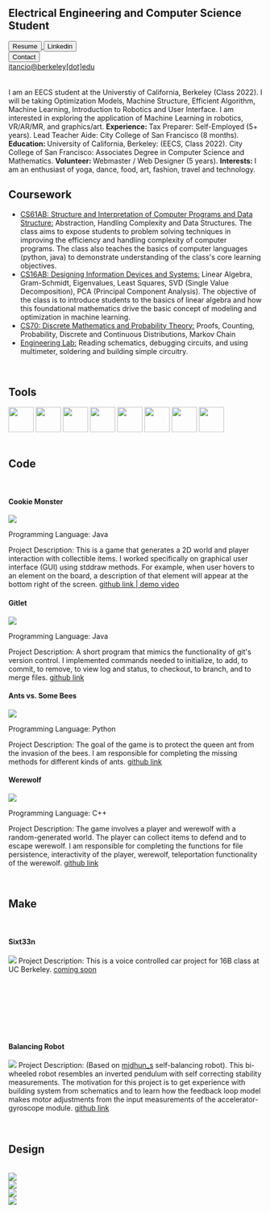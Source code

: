 <link type="text/css" rel="stylesheet" href="main.css" />

<h2 id="Top"> Electrical Engineering and Computer Science Student</h2>

<div class="menu">
  <a href="Resume8_IrvinTancioco-3.pdf" target="_blank">
    <button class="glow-on-hover" type="button">Resume</button>
  </a>
 
  <a href="https://www.linkedin.com/in/irvintancioco/" target="_blank">
    <button class="glow-on-hover" type="button">Linkedin</button>
  </a>
  
  <a href="">
    <div class="show"><button class="glow-on-hover" type="button">Contact</button></div>
    <div class="hide" font-size="12px" font-style="regular">itancio@berkeley[dot]edu</div>
  </a>
  
</div>

<br>
<br>

<span>
I am an EECS student at the Universtiy of California, Berkeley (Class 2022). I will be taking Optimization Models, Machine Structure, Efficient Algorithm, Machine Learning, Introduction to Robotics and User Interface. I am interested in exploring the application of Machine Learning in robotics, VR/AR/MR, and graphics/art.
<strong> Experience: </strong>
Tax Preparer: Self-Employed (5+ years). 
 Lead Teacher Aide: City College of San Francisco (8 months).
<strong>Education: </strong>
University of California, Berkeley: (EECS, Class 2022).
City College of San Francisco: Associates Degree in Computer Science and Mathematics.
<strong> Volunteer: </strong>
Webmaster / Web Designer (5 years).
 <strong>Interests: </strong>
 I am an enthusiast of yoga, dance, food, art, fashion, travel and technology.
</span>

<br>

<!-- Coursework-->
<h2 id="Coursework"> Coursework </h2>

<ul>
 <li><u>CS61AB: Structure and Interpretation of Computer Programs and Data Structure:</u>  Abstraction, Handling Complexity and Data Structures. The class aims to expose students to problem solving techniques in improving the efficiency and handling complexity of computer programs. The class also teaches the basics of computer languages (python, java) to demonstrate understanding of the class's core learning objectives.
  </li>
 
  <li><u>CS16AB: Designing Information Devices and Systems:</u>  Linear Algebra, Gram-Schmidt, Eigenvalues, Least Squares, SVD (Single Value Decomposition), PCA (Principal Component Analysis). The objective of the class is to introduce students to the basics of linear algebra and how this foundational mathematics drive the basic concept of modeling and optimization in machine learning.
  </li>
 
  <li><u>CS70: Discrete Mathematics and Probability Theory:</u>  Proofs, Counting, Probability, Discrete and Continuous Distributions, Markov Chain
  </li>
 
  <li><u>Engineering Lab:</u>  Reading schematics, debugging circuits, and using multimeter, soldering and building simple circuitry.
  </li>
</ul>

<br>

<!-- Tools -->
<h2 id="Tools"> Tools </h2>

<img src="img/python.png" width = "50">
<img src="img/java.png" width = "50">
<img src="img/cplusplus.png" width = "50">
<img src="img/jupyter.png" width = "50">
<img src="img/photoshop.png" width = "50">
<img src="img/illustrator.png" width = "50">
<img src="img/dreamweaver.png" width = "50">
<img src="img/wordpress.png" width = "50">

<br>
<br>

<!-- Programming Section -->
<h2 id="Code"> Code </h2>
<br>

<div class="gallery">
  <div class="border-round glow-on-hover" margin=20 width=10>
    <h4> Cookie Monster </h4>
    <p><img class="side" src="img/cookiemonster.png">
       <div class="cell"> Programming Language: Java </div>
    </p>
    <p>Project Description: This is a game that generates a 2D world and player interaction with collectible items. I worked specifically on graphical user interface (GUI) using stddraw methods. For example, when user hovers to an element on the board, a description of that element will appear at the bottom right of the screen.
      <a href="https://github.com/itancio/cookiemonster" target="_blank"> github link </a> 
      <a href="https://www.youtube.com/watch?v=ES2n5Quh2KE" target="_blank">  |   demo video </a>
    </p>
  </div>
 
   <div class="border-round glow-on-hover"> 
    <h4> Gitlet </h4>
    <p><img class="side" src="img/gitlet.png">
       <div class="cell"> Programming Language: Java </div>
    </p>
    <p>Project Description: A short program that mimics the functionality of git's version control. I implemented commands needed to initialize, to add, to commit, to remove, to view log and status, to checkout, to branch, and to merge files.
    <a href="https://github.com/itancio/gitlet" target="_blank"> github link </a>
    </p>
  </div>

  <div class="border-round"> 
    <h4> Ants vs. Some Bees </h4>
    <p><img class="side" src="img/ants.png">
       <div class="cell"> Programming Language: Python </div>
    </p>
    <p>Project Description: The goal of the game is to protect the queen ant from the invasion of the bees. I am responsible for completing the missing methods for different kinds of ants.
    <a href="https://github.com/itancio/ants" target="_blank"> github link </a>
   </p>
  </div>
 
  <div class="border-round"> 
    <h4> Werewolf </h4>
    <p><img class="side" src="img/werewolf.jpg">
       <div class="cell"> Programming Language: C++ </div>
    </p>
    <p>Project Description: The game involves a player and werewolf with a random-generated world. The player can collect items to defend and to escape werewolf. I am responsible for completing the functions for file persistence, interactivity of the player, werewolf, teleportation functionality of the werewolf.
    <a href="https://github.com/itancio/werewolf" target="_blank"> github link </a>
    </p>
 </div>
</div>

<br>

 
<!-- Blog Projects -->
<h2 id="Make"> Make </h2>
<br>

<div class="gallery">
  <div class="border-round"> 
    <h4> Sixt33n </h4>
    <p><img class="side" src="img/sixt33n.png">
    Project Description: This is a voice controlled car project for 16B class at UC Berkeley.
    <a href="" target="_blank"> coming soon </a>
    </p>
    <br><br><br><br><br><br>
  </div>

  <div class="border-round"> 
    <h4> Balancing Robot </h4>
    <p><img class="side" src="img/balance.png">
    Project Description: (Based on <a href="https://www.instructables.com/Arduino-Self-Balancing-Robot-1/" target="_blank">midhun_s</a> self-balancing robot). This bi-wheeled robot resembles an inverted pendulum with self correcting stability measurements. The motivation for this project is to get experience with building system from schematics and to learn how the feedback loop model makes motor adjustments from the input measurements of the accelerator-gyroscope module.
    <a href="https://github.com/itancio/balance" target="_blank"> github link </a>
    </p>
  </div>
  
</div>

<br>

<!-- Project Graphics -->
<h2 id="Design"> Design </h2>
<br>

<div class="gallery">
  <div class="thumbnail short mouse"><a href="img/maker1.png" target="_blank">
    <img src="img/maker1.png"></a></div>
  <div class="thumbnail short mouse"><a href="img/maker2.png" target="_blank">
    <img src="img/maker2.png"></a></div>
  <div class="thumbnail mouse"><a href="img/gala.png" target="_blank">
    <img src="img/gala.png"></a></div>
  <div class="thumbnail mouse"><a href="img/trendbrasil.png" target="_blank">
    <img src="img/trendbrasil.png"></a></div>
</div>








  

